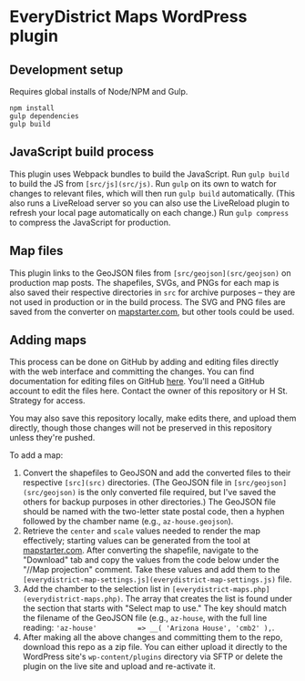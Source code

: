 # EveryDistrict Maps WordPress plugin

## Development setup

Requires global installs of Node/NPM and Gulp.

`npm install`  
`gulp dependencies`  
`gulp build`  

## JavaScript build process

This plugin uses Webpack bundles to build the JavaScript. Run `gulp build` to build the JS from `[src/js](src/js)`. Run `gulp` on its own to watch for changes to relevant files, which will then run `gulp build` automatically. (This also runs a LiveReload server so you can also use the LiveReload plugin to refresh your local page automatically on each change.) Run `gulp compress` to compress the JavaScript for production.

## Map files

This plugin links to the GeoJSON files from `[src/geojson](src/geojson)` on production map posts. The shapefiles, SVGs, and PNGs for each map is also saved their respective directories in `src` for archive purposes – they are not used in production or in the build process. The SVG and PNG files are saved from the converter on [mapstarter.com](http://mapstarter.com/), but other tools could be used.

## Adding maps

This process can be done on GitHub by adding and editing files directly with the web interface and committing the changes. You can find documentation for editing files on GitHub [here](https://help.github.com/articles/editing-files-in-your-repository/). You'll need a GitHub account to edit the files here. Contact the owner of this repository or H St. Strategy for access.

You may also save this repository locally, make edits there, and upload them directly, though those changes will not be preserved in this repository unless they're pushed.

To add a map:

1. Convert the shapefiles to GeoJSON and add the converted files to their respective `[src](src)` directories. (The GeoJSON file in `[src/geojson](src/geojson)` is the only converted file required, but I've saved the others for backup purposes in other directories.) The GeoJSON file should be named with the two-letter state postal code, then a hyphen followed by the chamber name (e.g., `az-house.geojson`).
1. Retrieve the `center` and `scale` values needed to render the map effectively; starting values can be generated from the tool at [mapstarter.com](http://mapstarter.com/). After converting the shapefile, navigate to the "Download" tab and copy the values from the code below under the "//Map projection" comment. Take these values and add them to the `[everydistrict-map-settings.js](everydistrict-map-settings.js)` file.
1. Add the chamber to the selection list in `[everydistrict-maps.php](everydistrict-maps.php)`. The array that creates the list is found under the section that starts with "Select map to use." The key should match the filename of the GeoJSON file (e.g., `az-house`, with the full line reading: `'az-house'          => __( 'Arizona House', 'cmb2' ),`.
1. After making all the above changes and committing them to the repo, download this repo as a zip file. You can either upload it directly to the WordPress site's `wp-content/plugins` directory via SFTP or delete the plugin on the live site and upload and re-activate it.
